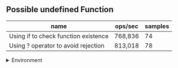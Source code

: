 ## Possible undefined Function

|name|ops/sec|samples|
|-|-|-|
|Using if to check function existence|768,836|74|
|Using ? operator to avoid rejection|813,018|78|


<details>
<summary>Environment</summary>

* __Machine:__ linux x64 | 2 vCPUs | 6.8GB Mem
* __Run:__ Tue Oct 10 2023 21:16:14 GMT+0000 (Coordinated Universal Time)
</details>

<!--
{"environment":{"platform":"linux","arch":"x64","cpus":2,"totalMemory":6.759757995605469},"benchmarks":"[{\"timeStamp\":1696972568908,\"currentTarget\":{\"0\":{\"name\":\"Using if to check function existence\",\"options\":{\"async\":false,\"defer\":false,\"delay\":0.005,\"initCount\":1,\"maxTime\":5,\"minSamples\":5,\"minTime\":0.05},\"async\":false,\"defer\":false,\"delay\":0.005,\"initCount\":1,\"maxTime\":5,\"minSamples\":5,\"minTime\":0.05,\"id\":1,\"stats\":{\"moe\":4.762759546369744e-8,\"rme\":3.6617786468794393,\"sem\":2.4299793603927268e-8,\"deviation\":2.0903472850298435e-7,\"mean\":0.000001300668337893269,\"sample\":[0.000001547012285231016,0.0000017379276536395738,0.0000015367659728607651,0.0000013646507924236567,0.000002404763174848602,0.0000016313997423012499,0.0000015588955546965596,0.000001380344359915417,0.0000013479546216853414,0.0000017758343825195052,0.0000012281786209075665,0.000001309262377561189,0.0000013227277301120481,0.0000012689487519915028,0.0000013516753246753247,0.000001367912163960607,0.0000011678194481412475,0.0000012547756632064592,0.0000013472704950758584,0.0000013481242228352618,0.0000012826462304936798,0.0000011379378885823692,0.0000012449055461769671,0.000001207251307283732,0.0000012025903158068102,0.0000015116926133322354,0.0000011743273618855539,0.0000013442560999723177,0.000001147760094119508,0.0000013962971487325504,0.0000011733118292159389,0.0000014442095383054286,9.83022109042657e-7,0.0000013480119033680677,0.0000012650251726964057,0.0000010806618272645671,0.0000012361602271396793,0.0000012728170784061195,0.0000010904012020450377,0.0000012417470436717013,0.0000012981187800023417,0.0000010960309682706942,0.0000012391497677867542,0.0000012135338758146977,0.0000011581749014557233,0.0000012663657846466066,0.000001168601178628576,0.000001165114057682551,0.0000013828325137571712,0.0000010685632244467862,0.000001270334913944503,0.0000012576059985169573,0.000001081688268352652,0.0000014275856652226516,0.0000011634541416203546,0.0000013983547313901176,9.697149257116934e-7,0.0000013485886922989679,0.0000013987214472042646,0.0000011428895126838306,0.000001349737987221655,0.000001171546538883218,0.0000012011487089334997,0.0000014663452043401004,0.0000011114102680427962,0.0000015561309024233489,9.842362670598465e-7,0.0000013422750746663643,0.0000012527634682998752,0.000001125494915126082,0.0000015234569770519072,0.0000010410058787947526,0.0000013205838153566972,0.0000012506217723337491],\"variance\":4.3695517720316376e-14},\"times\":{\"cycle\":0.06880795641122972,\"elapsed\":5.439,\"period\":0.000001300668337893269,\"timeStamp\":1696972563469},\"running\":false,\"count\":52902,\"cycles\":3,\"hz\":768835.5062288436},\"1\":{\"name\":\"Using ? operator to avoid rejection\",\"options\":{\"async\":false,\"defer\":false,\"delay\":0.005,\"initCount\":1,\"maxTime\":5,\"minSamples\":5,\"minTime\":0.05},\"async\":false,\"defer\":false,\"delay\":0.005,\"initCount\":1,\"maxTime\":5,\"minSamples\":5,\"minTime\":0.05,\"id\":2,\"stats\":{\"moe\":5.371414702753201e-8,\"rme\":4.367058800028772,\"sem\":2.740517705486327e-8,\"deviation\":2.420359702479273e-7,\"mean\":0.0000012299845156007085,\"sample\":[0.0000018025927044500025,0.0000010900804466413282,0.0000022878087398333957,0.0000023210285944977255,0.0000014048522420685716,0.0000013100767049370803,0.0000011831185726382954,0.00000163235603300577,0.0000011069472025837453,0.0000013273161543157605,0.000001161046191974073,0.000001481856829663521,0.0000010574620341244875,0.0000014464702506910685,0.0000012537188649201956,0.0000012714445539674717,0.0000010242686620919741,0.0000012095970352959018,0.000001279479982560564,0.0000010154598513856768,0.000001459701615043409,9.555382530234674e-7,0.0000011052768510444705,0.0000013475222921484626,0.0000010058776396102666,0.0000011732149220912159,0.0000013341166736171665,0.0000010258685407741593,0.0000011944588277666148,0.0000013210503468931266,0.0000010274892899116655,0.0000011971714372369869,0.0000013337640937180117,0.0000010207201160101603,0.0000012059157788982827,0.0000012675187853053795,0.0000010212091784509232,0.0000012288126587557342,0.0000012217989725897562,0.000001057119308488456,0.0000014691814838685217,0.0000012181384462151395,0.0000013456549650454786,0.0000010256534240396903,0.0000011456904081786065,0.0000013032227505074043,0.0000010183505600240548,0.0000011747966811997294,0.0000012693788431180936,0.0000010283971848455235,0.0000012067575358941594,0.0000012037168683755543,0.0000010186230549500113,0.000001218621438773209,0.0000012121529542208524,0.0000010501084717732844,0.0000015114201683830714,9.548204352401714e-7,0.0000011965685747575734,0.0000015304526986394046,9.563652183717957e-7,0.0000011151389160339773,0.0000012416865744568893,0.0000010064201120048108,0.000001169869503119597,0.0000012733789182891075,0.000001031435352927911,0.0000011888183868300384,0.0000012381290874238894,0.0000010129694241900324,0.0000013937192738480043,0.0000010084140231526723,0.0000011771479929339247,0.000001355030331504172,0.000001040649496354206,0.0000011679394685409306,0.0000012543605201834173,0.0000010344854356160265],\"variance\":5.858141089385555e-14},\"times\":{\"cycle\":0.0654499360441449,\"elapsed\":5.559,\"period\":0.0000012299845156007085,\"timeStamp\":1696972568922},\"running\":false,\"count\":53212,\"cycles\":4,\"hz\":813018.3651227617},\"options\":{},\"events\":{\"start\":[null],\"cycle\":[null,null],\"complete\":[null,null]},\"length\":2,\"running\":false},\"type\":\"cycle\",\"target\":{\"name\":\"Using if to check function existence\",\"options\":{\"async\":false,\"defer\":false,\"delay\":0.005,\"initCount\":1,\"maxTime\":5,\"minSamples\":5,\"minTime\":0.05},\"async\":false,\"defer\":false,\"delay\":0.005,\"initCount\":1,\"maxTime\":5,\"minSamples\":5,\"minTime\":0.05,\"id\":1,\"stats\":{\"moe\":4.762759546369744e-8,\"rme\":3.6617786468794393,\"sem\":2.4299793603927268e-8,\"deviation\":2.0903472850298435e-7,\"mean\":0.000001300668337893269,\"sample\":[0.000001547012285231016,0.0000017379276536395738,0.0000015367659728607651,0.0000013646507924236567,0.000002404763174848602,0.0000016313997423012499,0.0000015588955546965596,0.000001380344359915417,0.0000013479546216853414,0.0000017758343825195052,0.0000012281786209075665,0.000001309262377561189,0.0000013227277301120481,0.0000012689487519915028,0.0000013516753246753247,0.000001367912163960607,0.0000011678194481412475,0.0000012547756632064592,0.0000013472704950758584,0.0000013481242228352618,0.0000012826462304936798,0.0000011379378885823692,0.0000012449055461769671,0.000001207251307283732,0.0000012025903158068102,0.0000015116926133322354,0.0000011743273618855539,0.0000013442560999723177,0.000001147760094119508,0.0000013962971487325504,0.0000011733118292159389,0.0000014442095383054286,9.83022109042657e-7,0.0000013480119033680677,0.0000012650251726964057,0.0000010806618272645671,0.0000012361602271396793,0.0000012728170784061195,0.0000010904012020450377,0.0000012417470436717013,0.0000012981187800023417,0.0000010960309682706942,0.0000012391497677867542,0.0000012135338758146977,0.0000011581749014557233,0.0000012663657846466066,0.000001168601178628576,0.000001165114057682551,0.0000013828325137571712,0.0000010685632244467862,0.000001270334913944503,0.0000012576059985169573,0.000001081688268352652,0.0000014275856652226516,0.0000011634541416203546,0.0000013983547313901176,9.697149257116934e-7,0.0000013485886922989679,0.0000013987214472042646,0.0000011428895126838306,0.000001349737987221655,0.000001171546538883218,0.0000012011487089334997,0.0000014663452043401004,0.0000011114102680427962,0.0000015561309024233489,9.842362670598465e-7,0.0000013422750746663643,0.0000012527634682998752,0.000001125494915126082,0.0000015234569770519072,0.0000010410058787947526,0.0000013205838153566972,0.0000012506217723337491],\"variance\":4.3695517720316376e-14},\"times\":{\"cycle\":0.06880795641122972,\"elapsed\":5.439,\"period\":0.000001300668337893269,\"timeStamp\":1696972563469},\"running\":false,\"count\":52902,\"cycles\":3,\"hz\":768835.5062288436},\"aborted\":false},{\"timeStamp\":1696972574481,\"currentTarget\":{\"0\":{\"name\":\"Using if to check function existence\",\"options\":{\"async\":false,\"defer\":false,\"delay\":0.005,\"initCount\":1,\"maxTime\":5,\"minSamples\":5,\"minTime\":0.05},\"async\":false,\"defer\":false,\"delay\":0.005,\"initCount\":1,\"maxTime\":5,\"minSamples\":5,\"minTime\":0.05,\"id\":1,\"stats\":{\"moe\":4.762759546369744e-8,\"rme\":3.6617786468794393,\"sem\":2.4299793603927268e-8,\"deviation\":2.0903472850298435e-7,\"mean\":0.000001300668337893269,\"sample\":[0.000001547012285231016,0.0000017379276536395738,0.0000015367659728607651,0.0000013646507924236567,0.000002404763174848602,0.0000016313997423012499,0.0000015588955546965596,0.000001380344359915417,0.0000013479546216853414,0.0000017758343825195052,0.0000012281786209075665,0.000001309262377561189,0.0000013227277301120481,0.0000012689487519915028,0.0000013516753246753247,0.000001367912163960607,0.0000011678194481412475,0.0000012547756632064592,0.0000013472704950758584,0.0000013481242228352618,0.0000012826462304936798,0.0000011379378885823692,0.0000012449055461769671,0.000001207251307283732,0.0000012025903158068102,0.0000015116926133322354,0.0000011743273618855539,0.0000013442560999723177,0.000001147760094119508,0.0000013962971487325504,0.0000011733118292159389,0.0000014442095383054286,9.83022109042657e-7,0.0000013480119033680677,0.0000012650251726964057,0.0000010806618272645671,0.0000012361602271396793,0.0000012728170784061195,0.0000010904012020450377,0.0000012417470436717013,0.0000012981187800023417,0.0000010960309682706942,0.0000012391497677867542,0.0000012135338758146977,0.0000011581749014557233,0.0000012663657846466066,0.000001168601178628576,0.000001165114057682551,0.0000013828325137571712,0.0000010685632244467862,0.000001270334913944503,0.0000012576059985169573,0.000001081688268352652,0.0000014275856652226516,0.0000011634541416203546,0.0000013983547313901176,9.697149257116934e-7,0.0000013485886922989679,0.0000013987214472042646,0.0000011428895126838306,0.000001349737987221655,0.000001171546538883218,0.0000012011487089334997,0.0000014663452043401004,0.0000011114102680427962,0.0000015561309024233489,9.842362670598465e-7,0.0000013422750746663643,0.0000012527634682998752,0.000001125494915126082,0.0000015234569770519072,0.0000010410058787947526,0.0000013205838153566972,0.0000012506217723337491],\"variance\":4.3695517720316376e-14},\"times\":{\"cycle\":0.06880795641122972,\"elapsed\":5.439,\"period\":0.000001300668337893269,\"timeStamp\":1696972563469},\"running\":false,\"count\":52902,\"cycles\":3,\"hz\":768835.5062288436},\"1\":{\"name\":\"Using ? operator to avoid rejection\",\"options\":{\"async\":false,\"defer\":false,\"delay\":0.005,\"initCount\":1,\"maxTime\":5,\"minSamples\":5,\"minTime\":0.05},\"async\":false,\"defer\":false,\"delay\":0.005,\"initCount\":1,\"maxTime\":5,\"minSamples\":5,\"minTime\":0.05,\"id\":2,\"stats\":{\"moe\":5.371414702753201e-8,\"rme\":4.367058800028772,\"sem\":2.740517705486327e-8,\"deviation\":2.420359702479273e-7,\"mean\":0.0000012299845156007085,\"sample\":[0.0000018025927044500025,0.0000010900804466413282,0.0000022878087398333957,0.0000023210285944977255,0.0000014048522420685716,0.0000013100767049370803,0.0000011831185726382954,0.00000163235603300577,0.0000011069472025837453,0.0000013273161543157605,0.000001161046191974073,0.000001481856829663521,0.0000010574620341244875,0.0000014464702506910685,0.0000012537188649201956,0.0000012714445539674717,0.0000010242686620919741,0.0000012095970352959018,0.000001279479982560564,0.0000010154598513856768,0.000001459701615043409,9.555382530234674e-7,0.0000011052768510444705,0.0000013475222921484626,0.0000010058776396102666,0.0000011732149220912159,0.0000013341166736171665,0.0000010258685407741593,0.0000011944588277666148,0.0000013210503468931266,0.0000010274892899116655,0.0000011971714372369869,0.0000013337640937180117,0.0000010207201160101603,0.0000012059157788982827,0.0000012675187853053795,0.0000010212091784509232,0.0000012288126587557342,0.0000012217989725897562,0.000001057119308488456,0.0000014691814838685217,0.0000012181384462151395,0.0000013456549650454786,0.0000010256534240396903,0.0000011456904081786065,0.0000013032227505074043,0.0000010183505600240548,0.0000011747966811997294,0.0000012693788431180936,0.0000010283971848455235,0.0000012067575358941594,0.0000012037168683755543,0.0000010186230549500113,0.000001218621438773209,0.0000012121529542208524,0.0000010501084717732844,0.0000015114201683830714,9.548204352401714e-7,0.0000011965685747575734,0.0000015304526986394046,9.563652183717957e-7,0.0000011151389160339773,0.0000012416865744568893,0.0000010064201120048108,0.000001169869503119597,0.0000012733789182891075,0.000001031435352927911,0.0000011888183868300384,0.0000012381290874238894,0.0000010129694241900324,0.0000013937192738480043,0.0000010084140231526723,0.0000011771479929339247,0.000001355030331504172,0.000001040649496354206,0.0000011679394685409306,0.0000012543605201834173,0.0000010344854356160265],\"variance\":5.858141089385555e-14},\"times\":{\"cycle\":0.0654499360441449,\"elapsed\":5.559,\"period\":0.0000012299845156007085,\"timeStamp\":1696972568922},\"running\":false,\"count\":53212,\"cycles\":4,\"hz\":813018.3651227617},\"options\":{},\"events\":{\"start\":[null],\"cycle\":[null,null],\"complete\":[null,null]},\"length\":2,\"running\":false},\"type\":\"cycle\",\"target\":{\"name\":\"Using ? operator to avoid rejection\",\"options\":{\"async\":false,\"defer\":false,\"delay\":0.005,\"initCount\":1,\"maxTime\":5,\"minSamples\":5,\"minTime\":0.05},\"async\":false,\"defer\":false,\"delay\":0.005,\"initCount\":1,\"maxTime\":5,\"minSamples\":5,\"minTime\":0.05,\"id\":2,\"stats\":{\"moe\":5.371414702753201e-8,\"rme\":4.367058800028772,\"sem\":2.740517705486327e-8,\"deviation\":2.420359702479273e-7,\"mean\":0.0000012299845156007085,\"sample\":[0.0000018025927044500025,0.0000010900804466413282,0.0000022878087398333957,0.0000023210285944977255,0.0000014048522420685716,0.0000013100767049370803,0.0000011831185726382954,0.00000163235603300577,0.0000011069472025837453,0.0000013273161543157605,0.000001161046191974073,0.000001481856829663521,0.0000010574620341244875,0.0000014464702506910685,0.0000012537188649201956,0.0000012714445539674717,0.0000010242686620919741,0.0000012095970352959018,0.000001279479982560564,0.0000010154598513856768,0.000001459701615043409,9.555382530234674e-7,0.0000011052768510444705,0.0000013475222921484626,0.0000010058776396102666,0.0000011732149220912159,0.0000013341166736171665,0.0000010258685407741593,0.0000011944588277666148,0.0000013210503468931266,0.0000010274892899116655,0.0000011971714372369869,0.0000013337640937180117,0.0000010207201160101603,0.0000012059157788982827,0.0000012675187853053795,0.0000010212091784509232,0.0000012288126587557342,0.0000012217989725897562,0.000001057119308488456,0.0000014691814838685217,0.0000012181384462151395,0.0000013456549650454786,0.0000010256534240396903,0.0000011456904081786065,0.0000013032227505074043,0.0000010183505600240548,0.0000011747966811997294,0.0000012693788431180936,0.0000010283971848455235,0.0000012067575358941594,0.0000012037168683755543,0.0000010186230549500113,0.000001218621438773209,0.0000012121529542208524,0.0000010501084717732844,0.0000015114201683830714,9.548204352401714e-7,0.0000011965685747575734,0.0000015304526986394046,9.563652183717957e-7,0.0000011151389160339773,0.0000012416865744568893,0.0000010064201120048108,0.000001169869503119597,0.0000012733789182891075,0.000001031435352927911,0.0000011888183868300384,0.0000012381290874238894,0.0000010129694241900324,0.0000013937192738480043,0.0000010084140231526723,0.0000011771479929339247,0.000001355030331504172,0.000001040649496354206,0.0000011679394685409306,0.0000012543605201834173,0.0000010344854356160265],\"variance\":5.858141089385555e-14},\"times\":{\"cycle\":0.0654499360441449,\"elapsed\":5.559,\"period\":0.0000012299845156007085,\"timeStamp\":1696972568922},\"running\":false,\"count\":53212,\"cycles\":4,\"hz\":813018.3651227617},\"aborted\":false}]"}-->
